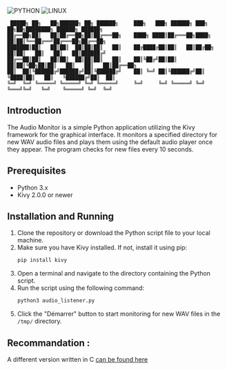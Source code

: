 ![PYTHON](https://img.shields.io/badge/Python-3.10+-blue)
![LINUX](https://img.shields.io/badge/LINUX-orange)
```
 █████╗ ██╗   ██╗██████╗ ██╗ ██████╗     ███╗   ███╗ ██████╗ ███╗   ██╗██╗████████╗ ██████╗ ██████╗ 
██╔══██╗██║   ██║██╔══██╗██║██╔═══██╗    ████╗ ████║██╔═══██╗████╗  ██║██║╚══██╔══╝██╔═══██╗██╔══██╗
███████║██║   ██║██║  ██║██║██║   ██║    ██╔████╔██║██║   ██║██╔██╗ ██║██║   ██║   ██║   ██║██████╔╝
██╔══██║██║   ██║██║  ██║██║██║   ██║    ██║╚██╔╝██║██║   ██║██║╚██╗██║██║   ██║   ██║   ██║██╔══██╗
██║  ██║╚██████╔╝██████╔╝██║╚██████╔╝    ██║ ╚═╝ ██║╚██████╔╝██║ ╚████║██║   ██║   ╚██████╔╝██║  ██║
╚═╝  ╚═╝ ╚═════╝ ╚═════╝ ╚═╝ ╚═════╝     ╚═╝     ╚═╝ ╚═════╝ ╚═╝  ╚═══╝╚═╝   ╚═╝    ╚═════╝ ╚═╝  ╚═╝
```

## Introduction
The Audio Monitor is a simple Python application utilizing the Kivy framework for the graphical interface. It monitors a specified directory for new WAV audio files and plays them using the default audio player once they appear. The program checks for new files every 10 seconds.

## Prerequisites
- Python 3.x
- Kivy 2.0.0 or newer

## Installation and Running
1. Clone the repository or download the Python script file to your local machine.
2. Make sure you have Kivy installed. If not, install it using pip:
   ```bash
   pip install kivy
   ```
3. Open a terminal and navigate to the directory containing the Python script.
4. Run the script using the following command:
   ```bash
   python3 audio_listener.py
   ```
5. Click the "Démarrer" button to start monitoring for new WAV files in the `/tmp/` directory.

## Recommandation :

A different version written in C [can be found here ](https://github.com/SECRET-GUEST/tiny-scripts/tree/ALL/C/monitoring/sound%20monitoring)

